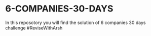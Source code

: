 # 6-COMPANIES-30-DAYS

In this reposotory you will find the solution of 6 companies 30 days challenge #ReviseWithArsh
